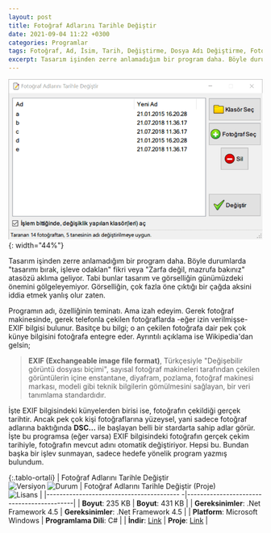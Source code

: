 ```yaml
---
layout: post
title: Fotoğraf Adlarını Tarihle Değiştir
date: 2021-09-04 11:22 +0300
categories: Programlar
tags: Fotoğraf, Ad, İsim, Tarih, Değiştirme, Dosya Adı Değiştirme, Fotoğraf Adı Değiştirme, Exif
excerpt: Tasarım işinden zerre anlamadığım bir program daha. Böyle durumlarda "tasarımı bırak, işleve odaklan" fikri veya "Zarfa değil, mazrufa bakınız" atasözü aklıma geliyor. Tabi bunlar tasarım ve görselliğin günümüzdeki önemini gölgeleyemiyor. Görselliğin, çok fazla öne çıktığı bir çağda aksini iddia etmek yanlış olur zaten...
---
```

![fotograf-adi-degistir](/images/programlar/fotograf-adi-degistir.png){: width="44%"}

Tasarım işinden zerre anlamadığım bir program daha. Böyle durumlarda "tasarımı bırak, işleve odaklan" fikri veya "Zarfa değil, mazrufa bakınız" atasözü aklıma geliyor. Tabi bunlar tasarım ve görselliğin günümüzdeki önemini gölgeleyemiyor. Görselliğin, çok fazla öne çıktığı bir çağda aksini iddia etmek yanlış olur zaten.

Programın adı, özelliğinin teminatı. Ama izah edeyim. Gerek fotoğraf makinesinde, gerek telefonla çekilen fotoğraflarda -eğer izin verilmişse- EXIF bilgisi bulunur. Basitçe bu bilgi; o an çekilen fotoğrafa dair pek çok künye bilgisini fotoğrafa entegre eder. Ayrıntılı açıklama ise Wikipedia'dan gelsin;

> **EXIF (Exchangeable image file format)**, Türkçesiyle "Değişebilir görüntü dosyası biçimi", sayısal fotoğraf makineleri tarafından çekilen görüntülerin içine enstantane, diyafram, pozlama, fotoğraf makinesi markası, modeli gibi teknik bilgilerin gömülmesini sağlayan, bir veri tanımlama standardıdır. 

İşte EXIF bilgisindeki künyelerden birisi ise, fotoğrafın çekildiği gerçek tarihtir. Ancak pek çok kişi fotoğraflarına yüzeysel, yani sadece fotoğraf adlarına baktığında **DSC...** ile başlayan belli bir stardarta sahip adlar görür. İşte bu programsa (eğer varsa) EXIF bilgisindeki fotoğrafın gerçek çekim tarihiyle, fotoğrafın mevcut adını otomatik değiştiriyor. Hepsi bu. Bundan başka bir işlev sunmayan, sadece hedefe yönelik program yazmış bulundum.

{:.tablo-ortali}
| Fotoğraf Adlarını Tarihle Değiştir <br>![Versiyon](https://img.shields.io/badge/Versiyon-1.00-blueviolet.svg?style=flat) ![Durum](https://img.shields.io/badge/Durum-Çalışıyor-success.svg?style=flat) | Fotoğraf Adlarını Tarihle Değiştir (Proje)<br>![Lisans](https://img.shields.io/badge/Lisans-MIT-blue.svg?style=flat) |
|----------------------------------------- -|-------------------------------------------|
| **Boyut**:  235 KB                       | **Boyut**:  431 KB                         |
| **Gereksinimler**: .Net Framework 4.5     | **Gereksinimler**: .Net Framework 4.5 |
| **Platform**: Microsoft Windows           | **Programlama Dili**: C# |
| **İndir**: [Link](https://www.dropbox.com/s/yi3321cspdjanus/fotograf-adlarini-tarihle-degistir.zip?dl=1) | **Proje**: [Link](https://www.dropbox.com/s/1y56v6515adoc9s/fotograf-adlarini-tarihle-degistir-proje.zip?dl=1) |